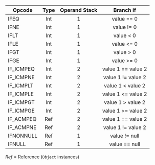 | Opcode        | Type          | Operand Stack | Branch if   |
| ------------- |:-------------:|:-------------:|:-----------:|
| IFEQ          | Int           | 1             | value == 0  |
| IFNE          | Int           | 1             | value != 0  |
| IFLT          | Int           | 1             | value <  0  |
| IFLE          | Int           | 1             | value <= 0  |
| IFGT          | Int           | 1             | value >  0  |
| IFGE          | Int           | 1             | value >= 0  |
| IF_ICMPEQ     | Int           | 2             | value 1 == value 2 |
| IF_ICMPNE     | Int           | 2             | value 1 != value 2 |
| IF_ICMPLT     | Int           | 2             | value 1 <  value 2 |
| IF_ICMPLE     | Int           | 2             | value 1 <= value 2 |
| IF_ICMPGT     | Int           | 2             | value 1 >  value 2 |
| IF_ICMPGE     | Int           | 2             | value 1 >= value 2 |
| IF_ACMPEQ     | Ref           | 2             | value 1 == value 2 |
| IF_ACMPNE     | Ref           | 2             | value 1 != value 2 |
| IFNONNULL     | Ref           | 1             | value != null      |
| IFNULL        | Ref           | 1             | value == null      |

*Ref* = Reference (`Object` instances)